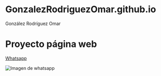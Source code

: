 # GonzalezRodriguezOmar.github.io

González Rodríguez Omar

# Proyecto página web

[Whatsapp](https://www.whatsapp.com/)

![Imagen de whatsapp](Chinomandarino.github.io\WhatsApp\image.png)
